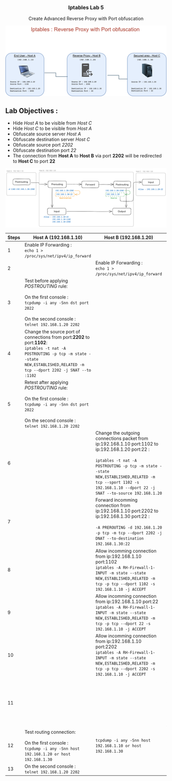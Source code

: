 <br />
<div align="center">
  <h3 align="center">Iptables Lab 5</h3>
  <p align="center">Create Advanced Reverse Proxy with Port obfuscation<br>
</div>

![iptables_reverse_proxy](iptables_reverse_proxy.png)

## Lab Objectives : <br>
-  Hide *Host A* to be visible from *Host C*<br>
-  Hide *Host C* to be visible from *Host A*<br>
-  Obfuscate source server *Host A*<br>
-  Obfuscate destination server *Host C*<br>
-  Obfuscate source port *2202*<br>
-  Obfuscate destination port *22*<br>
-  The connection from <b>Host A</b> to <b>Host B</b> via port <b>2202</b> will be redirected to <b>Host C</b> to port <b>22</b>

![iptables_proxy](iptables_proxy.png)

| Steps | Host A (192.168.1.10) | Host B (192.168.1.20) | Host C (192.168.1.30) |
| --- | --- | --- | --- |
|1|Enable IP Forwarding : <br>`echo 1 > /proc/sys/net/ipv4/ip_forward`|||
|2||Enable IP Forwarding : <br>`echo 1 > /proc/sys/net/ipv4/ip_forward`||
|3|Test before applying *POSTROUTING* rule:<br><br>On the first console : <br>`tcpdump -i any -Snn dst port 2022`<br><br>On the second console : <br>`telnet 192.168.1.20 2202`|||
|4|Change the source port of connections from port:<b>2202</b> to port:<b>1102</b>:<br>`iptables -t nat -A POSTROUTING -p tcp -m state --state NEW,ESTABLISHED,RELATED -m tcp --dport 2202 -j SNAT --to :1102` | | |
|5|Retest after applying *POSTROUTING* rule:<br><br>On the first console : <br>`tcpdump -i any -Snn dst port 2022`<br><br>On the second console : <br>`telnet 192.168.1.20 2202`|||
|6||Change the outgoing connections packet from ip:192.168.1.10 port:1102 to ip:192.168.1.20 port:22 : <br><br>`iptables -t nat -A POSTROUTING -p tcp -m state --state NEW,ESTABLISHED,RELATED -m tcp --sport 1102 -s 192.168.1.10 --dport 22 -j SNAT --to-source 192.168.1.20`||
|7||Forward incomming connection from ip:192.168.1.10 port:2202 to ip:192.168.1.30 port:22 : <br><br>`-A PREROUTING -d 192.168.1.20 -p tcp -m tcp --dport 2202 -j DNAT --to-destination 192.168.1.30:22`||
|8| | Allow incomming connection from ip:192.168.1.10 port:1102 <br>`iptables -A RH-Firewall-1-INPUT -m state --state NEW,ESTABLISHED,RELATED -m tcp -p tcp --dport 1102 -s 192.168.1.10 -j ACCEPT` ||
|9| | Allow incomming connection from ip:192.168.1.10 port:22 <br>`iptables -A RH-Firewall-1-INPUT -m state --state NEW,ESTABLISHED,RELATED -m tcp -p tcp --dport 22 -s 192.168.1.10 -j ACCEPT` ||
|10| | Allow incomming connection from ip:192.168.1.10 port:2202 <br>`iptables -A RH-Firewall-1-INPUT -m state --state NEW,ESTABLISHED,RELATED -m tcp -p tcp --dport 2202 -s 192.168.1.10 -j ACCEPT` ||
|11| | |Allow incomming connection from ip:192.168.1.20 port:22 <br>`-A RH-Firewall-1-INPUT -m state --state NEW,ESTABLISHED,RELATED -m tcp -p tcp --dport 22 -s 192.168.1.20 -j ACCEPT` |
|12|Test routing connection:<br><br>On the first console : <br>`tcpdump -i any -Snn host 192.168.1.20 or host 192.168.1.30`<br>|`tcpdump -i any -Snn host 192.168.1.10 or host 192.168.1.30`|`tcpdump -i any -Snn host 192.168.1.10 or host 192.168.1.20`|
|13|On the second console : <br>`telnet 192.168.1.20 2202`|||
